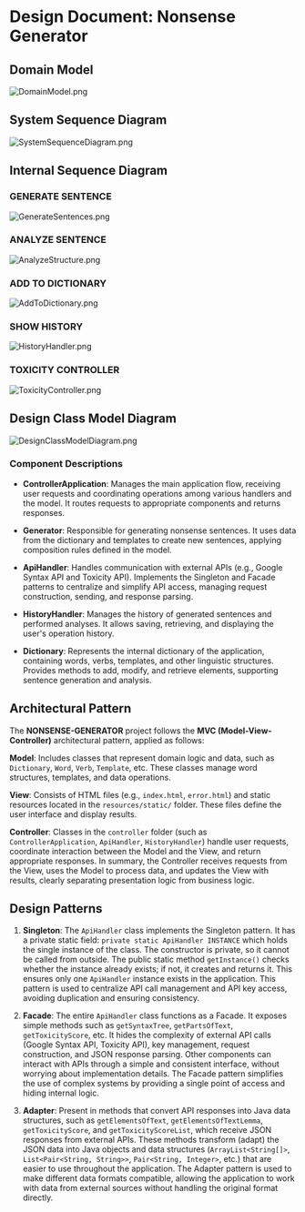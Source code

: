 # **Design Document: Nonsense Generator**

## **Domain Model**

![DomainModel.png](images\DomainModel.png)

## **System Sequence Diagram**

![SystemSequenceDiagram.png](images/SystemSequenceDiagram.png)

## **Internal Sequence Diagram**

### GENERATE SENTENCE

![GenerateSentences.png](images/GenerateSentences.png)

### ANALYZE SENTENCE

![AnalyzeStructure.png](images/AnalyzeStructure.png)

### ADD TO DICTIONARY

![AddToDictionary.png](images/AddToDictionary.png)

### SHOW HISTORY

![HistoryHandler.png](images/HistoryHandler.png)

### TOXICITY CONTROLLER

![ToxicityController.png](images/ToxicityController.png)

## **Design Class Model Diagram**

![DesignClassModelDiagram.png](images/DesignClassModelDiagram.png)

### Component Descriptions

* **ControllerApplication**: Manages the main application flow, receiving user requests and coordinating operations among various handlers and the model. It routes requests to appropriate components and returns responses.

* **Generator**: Responsible for generating nonsense sentences. It uses data from the dictionary and templates to create new sentences, applying composition rules defined in the model.

* **ApiHandler**: Handles communication with external APIs (e.g., Google Syntax API and Toxicity API). Implements the Singleton and Facade patterns to centralize and simplify API access, managing request construction, sending, and response parsing.

* **HistoryHandler**: Manages the history of generated sentences and performed analyses. It allows saving, retrieving, and displaying the user's operation history.

* **Dictionary**: Represents the internal dictionary of the application, containing words, verbs, templates, and other linguistic structures. Provides methods to add, modify, and retrieve elements, supporting sentence generation and analysis.

## **Architectural Pattern**

The **NONSENSE-GENERATOR** project follows the **MVC (Model-View-Controller)** architectural pattern, applied as follows:

**Model**: Includes classes that represent domain logic and data, such as `Dictionary`, `Word`, `Verb`, `Template`, etc. These classes manage word structures, templates, and data operations.

**View**: Consists of HTML files (e.g., `index.html`, `error.html`) and static resources located in the `resources/static/` folder. These files define the user interface and display results.

**Controller**: Classes in the `controller` folder (such as `ControllerApplication`, `ApiHandler`, `HistoryHandler`) handle user requests, coordinate interaction between the Model and the View, and return appropriate responses.
In summary, the Controller receives requests from the View, uses the Model to process data, and updates the View with results, clearly separating presentation logic from business logic.

## **Design Patterns**

1. **Singleton**:
   The `ApiHandler` class implements the Singleton pattern. It has a private static field:
   `private static ApiHandler INSTANCE` which holds the single instance of the class.
   The constructor is private, so it cannot be called from outside.
   The public static method `getInstance()` checks whether the instance already exists; if not, it creates and returns it. This ensures only one `ApiHandler` instance exists in the application.
   This pattern is used to centralize API call management and API key access, avoiding duplication and ensuring consistency.

2. **Facade**:
   The entire `ApiHandler` class functions as a Facade. It exposes simple methods such as `getSyntaxTree`, `getPartsOfText`, `getToxicityScore`, etc.
   It hides the complexity of external API calls (Google Syntax API, Toxicity API), key management, request construction, and JSON response parsing.
   Other components can interact with APIs through a simple and consistent interface, without worrying about implementation details.
   The Facade pattern simplifies the use of complex systems by providing a single point of access and hiding internal logic.

3. **Adapter**:
   Present in methods that convert API responses into Java data structures, such as `getElementsOfText`, `getElementsOfTextLemma`, `getToxicityScore`, and `getToxicityScoreList`, which receive JSON responses from external APIs.
   These methods transform (adapt) the JSON data into Java objects and data structures (`ArrayList<String[]>`, `List<Pair<String, String>>`, `Pair<String, Integer>`, etc.) that are easier to use throughout the application.
   The Adapter pattern is used to make different data formats compatible, allowing the application to work with data from external sources without handling the original format directly.
